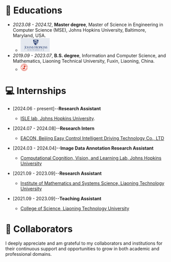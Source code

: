 
# 📖 Educations
- *2023.08 - 2024.12*, **Master degree**, Master of Science in Engineering in Computer Science (MSE), Johns Hopkins University, Baltimore, Maryland, USA.
  - <img title="Johns Hopkins University" alt="Johns Hopkins University" src="images/jhu.png" style="width:20%; height:auto;">
- *2019.09 - 2023.07*, **B.S. degree**, Information and Computer Science, and Mathematics, Liaoning Technical University, Fuxin, Liaoning, China.
  - <img title="Liaoning Technical University" alt="Liaoning Technical University" src="images/Liaoning_Technical_University_logo.png" style="width:5%; height:auto;">

# 💻 Internships

- [2024.06 - present]--**Research Assistant**
  - [ISLE lab, Johns Hopkins University](https://github.com/isle-dev).
  

- [2024.07 - 2024.08]--**Research Intern**
  - [EACON, Beijing Easy Control Intelligent Driving Technology Co., LTD](https://ceshi.eacon.com/en/)

 
- [2024.03 - 2024.04]--**Image Data Annotation Research Assistant**
  - [Computational Cognition, Vision, and Learning Lab, Johns Hopkins University](https://ccvl.jhu.edu/)
 
- [2021.09 - 2023.09]--**Research Assistant**
  - [Institute of Mathematics and Systems Science, Liaoning Technology University](https://en.lntu.edu.cn/)
 
- [2021.09 - 2023.09]--**Teaching Assistant**
  - [College of Science, Liaoning Technology University](https://en.lntu.edu.cn/)
 
# 🤝 Collaborators

I deeply appreciate and am grateful to my collaborators and institutions for their continuous support and opportunities to grow in both academic and professional domains.


